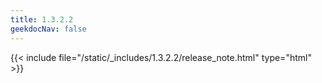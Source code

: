 ```yaml
---
title: 1.3.2.2
geekdocNav: false
---
```

{{< include file="/static/_includes/1.3.2.2/release_note.html" type="html" >}}